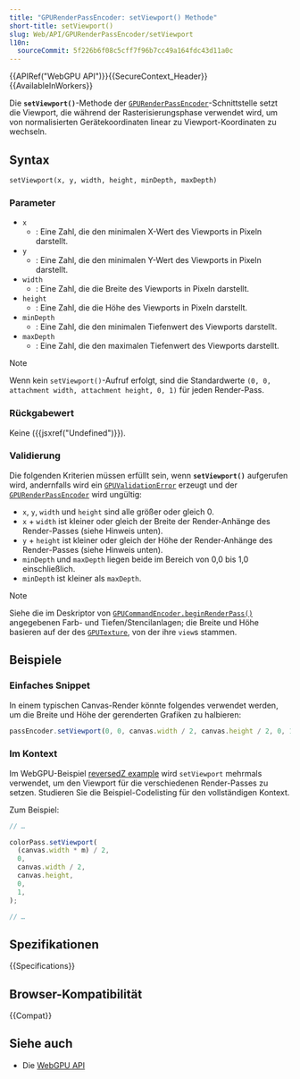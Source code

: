 ```yaml
---
title: "GPURenderPassEncoder: setViewport() Methode"
short-title: setViewport()
slug: Web/API/GPURenderPassEncoder/setViewport
l10n:
  sourceCommit: 5f226b6f08c5cff7f96b7cc49a164fdc43d11a0c
---
```


{{APIRef("WebGPU API")}}{{SecureContext_Header}}{{AvailableInWorkers}}

Die **`setViewport()`**-Methode der
[`GPURenderPassEncoder`](/de/docs/Web/API/GPURenderPassEncoder)-Schnittstelle setzt die Viewport, die während der Rasterisierungsphase verwendet wird, um von normalisierten Gerätekoordinaten linear zu Viewport-Koordinaten zu wechseln.

## Syntax

```js-nolint
setViewport(x, y, width, height, minDepth, maxDepth)
```

### Parameter

- `x`
  - : Eine Zahl, die den minimalen X-Wert des Viewports in Pixeln darstellt.
- `y`
  - : Eine Zahl, die den minimalen Y-Wert des Viewports in Pixeln darstellt.
- `width`
  - : Eine Zahl, die die Breite des Viewports in Pixeln darstellt.
- `height`
  - : Eine Zahl, die die Höhe des Viewports in Pixeln darstellt.
- `minDepth`
  - : Eine Zahl, die den minimalen Tiefenwert des Viewports darstellt.
- `maxDepth`
  - : Eine Zahl, die den maximalen Tiefenwert des Viewports darstellt.

> [!NOTE]
> Wenn kein `setViewport()`-Aufruf erfolgt, sind die Standardwerte `(0, 0, attachment width, attachment height, 0, 1)` für jeden Render-Pass.

### Rückgabewert

Keine ({{jsxref("Undefined")}}).

### Validierung

Die folgenden Kriterien müssen erfüllt sein, wenn **`setViewport()`** aufgerufen wird, andernfalls wird ein [`GPUValidationError`](/de/docs/Web/API/GPUValidationError) erzeugt und der [`GPURenderPassEncoder`](/de/docs/Web/API/GPURenderPassEncoder) wird ungültig:

- `x`, `y`, `width` und `height` sind alle größer oder gleich 0.
- `x` + `width` ist kleiner oder gleich der Breite der Render-Anhänge des Render-Passes (siehe Hinweis unten).
- `y` + `height` ist kleiner oder gleich der Höhe der Render-Anhänge des Render-Passes (siehe Hinweis unten).
- `minDepth` und `maxDepth` liegen beide im Bereich von 0,0 bis 1,0 einschließlich.
- `minDepth` ist kleiner als `maxDepth`.

> [!NOTE]
> Siehe die im Deskriptor von [`GPUCommandEncoder.beginRenderPass()`](/de/docs/Web/API/GPUCommandEncoder/beginRenderPass) angegebenen Farb- und Tiefen/Stencilanlagen; die Breite und Höhe basieren auf der des [`GPUTexture`](/de/docs/Web/API/GPUTexture), von der ihre `view`s stammen.

## Beispiele

### Einfaches Snippet

In einem typischen Canvas-Render könnte folgendes verwendet werden, um die Breite und Höhe der gerenderten Grafiken zu halbieren:

```js
passEncoder.setViewport(0, 0, canvas.width / 2, canvas.height / 2, 0, 1);
```

### Im Kontext

Im WebGPU-Beispiel [reversedZ example](https://webgpu.github.io/webgpu-samples/samples/reversedZ/) wird `setViewport` mehrmals verwendet, um den Viewport für die verschiedenen Render-Passes zu setzen. Studieren Sie die Beispiel-Codelisting für den vollständigen Kontext.

Zum Beispiel:

```js
// …

colorPass.setViewport(
  (canvas.width * m) / 2,
  0,
  canvas.width / 2,
  canvas.height,
  0,
  1,
);

// …
```

## Spezifikationen

{{Specifications}}

## Browser-Kompatibilität

{{Compat}}

## Siehe auch

- Die [WebGPU API](/de/docs/Web/API/WebGPU_API)
